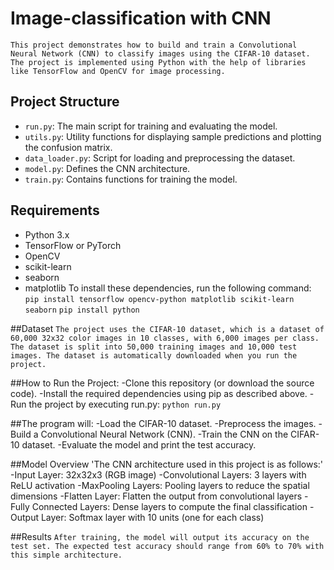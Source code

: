 # Image-classification with CNN

`This project demonstrates how to build and train a Convolutional Neural Network (CNN) to classify images using the CIFAR-10 dataset. The project is implemented using Python with the help of libraries like TensorFlow and OpenCV for image processing.`

## Project Structure

- `run.py`: The main script for training and evaluating the model.
- `utils.py`: Utility functions for displaying sample predictions and plotting the confusion matrix.
- `data_loader.py`: Script for loading and preprocessing the dataset.
- `model.py`: Defines the CNN architecture.
- `train.py`: Contains functions for training the model.

## Requirements

- Python 3.x
- TensorFlow or PyTorch
- OpenCV
- scikit-learn
- seaborn
- matplotlib
  To install these dependencies, run the following command:
  `pip install tensorflow opencv-python matplotlib scikit-learn seaborn`
  `pip install python`

##Dataset
`The project uses the CIFAR-10 dataset, which is a dataset of 60,000 32x32 color images in 10 classes, with 6,000 images per class. The dataset is split into 50,000 training images and 10,000 test images.
The dataset is automatically downloaded when you run the project.`

##How to Run the Project:
-Clone this repository (or download the source code).
-Install the required dependencies using pip as described above.
-Run the project by executing run.py:
`python run.py`

##The program will:
-Load the CIFAR-10 dataset.
-Preprocess the images.
-Build a Convolutional Neural Network (CNN).
-Train the CNN on the CIFAR-10 dataset.
-Evaluate the model and print the test accuracy.

##Model Overview
'The CNN architecture used in this project is as follows:'
-Input Layer: 32x32x3 (RGB image)
-Convolutional Layers: 3 layers with ReLU activation
-MaxPooling Layers: Pooling layers to reduce the spatial dimensions
-Flatten Layer: Flatten the output from convolutional layers
-Fully Connected Layers: Dense layers to compute the final classification
-Output Layer: Softmax layer with 10 units (one for each class)

##Results
`After training, the model will output its accuracy on the test set. The expected test accuracy should range from 60% to 70% with this simple architecture.`
